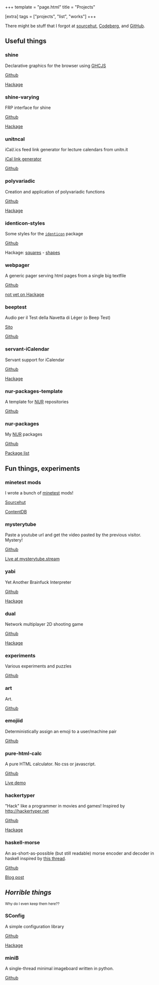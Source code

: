 +++
template = "page.html"
title = "Projects"

[extra]
tags = ["projects", "list", "works"]
+++

There might be stuff that I forgot at [sourcehut](https://sr.ht/~fgaz), [Codeberg](https://codeberg.org/fgaz), and [GitHub](https://github.com/fgaz).

## Useful things

### shine

Declarative graphics for the browser using [GHCJS](https://github.com/ghcjs/ghcjs)

[Github](https://github.com/fgaz/shine)

[Hackage](https://hackage.haskell.org/package/shine)

### shine-varying

FRP interface for shine

[Github](https://github.com/fgaz/shine-varying)

[Hackage](https://hackage.haskell.org/package/shine-varying)

### unitncal

iCal/.ics feed link generator for lecture calendars from unitn.it

[iCal link generator](http://unitncal.fgaz.me)

[Github](https://github.com/fgaz/unitncal)

### polyvariadic

Creation and application of polyvariadic functions

[Github](https://github.com/fgaz/polyvariadic)

[Hackage](https://hackage.haskell.org/package/polyvariadic)

### identicon-styles

Some styles for the [`identicon`](http://hackage.haskell.org/package/identicon) package

[Github](https://github.com/fgaz/identicon-styles)

Hackage: [squares](https://hackage.haskell.org/package/identicon-style-squares) - [shapes](#)

### webpager

A generic pager serving html pages from a single big textfile

[Github](https://github.com/fgaz/webpager)

[not yet on Hackage](#)

### beeptest

Audio per il Test della Navetta di Léger (o Beep Test)

[Sito](http://fgaz.github.io/beeptest)

[Github](https://github.com/fgaz/beeptest)

### servant-iCalendar

Servant support for iCalendar

[Github](https://github.com/fgaz/servant-iCalendar)

[Hackage](https://hackage.haskell.org/package/servant-iCalendar)

### nur-packages-template

A template for [NUR](https://github.com/nix-community/NUR) repositories

[Github](https://github.com/nix-community/nur-packages-template)

### nur-packages

My [NUR](https://github.com/nix-community/NUR) packages

[Github](https://github.com/fgaz/nur-packages)

[Package list](https://nix-community.github.io/nur-search/repos/fgaz/)


## Fun things, experiments

### minetest mods

I wrote a bunch of [minetest](https://minetest.net) mods!

[Sourcehut](https://sr.ht/projects/~fgaz/?search=%23minetest)

[ContentDB](https://content.minetest.net/users/fgaz/)

### mysterytube

Paste a youtube url and get the video pasted by the previous visitor. Mystery!

[Github](https://github.com/fgaz/mysterytube/)

[Live at mysterytube.stream](http://mysterytube.stream)

### yabi

Yet Another Brainfuck Interpreter

[Github](https://github.com/fgaz/yabi)

[Hackage](https://hackage.haskell.org/package/yabi)

### dual

Network multiplayer 2D shooting game

[Github](https://github.com/fgaz/dual)

[Hackage](https://hackage.haskell.org/package/dual-game)

### experiments

Various experiments and puzzles

[Github](https://github.com/fgaz/experiments)

### art

Art.

[Github](https://github.com/fgaz/art)

### emojiid

Deterministically assign an emoji to a user/machine pair

[Github](https://github.com/fgaz/emojiid)

### pure-html-calc

A pure HTML calculator. No css or javascript.

[Github](https://github.com/fgaz/pure-html-calc/)

[Live demo](http://fgaz.github.io/pure-html-calc/)

### hackertyper

"Hack" like a programmer in movies and games! Inspired by http://hackertyper.net

[Github](https://github.com/fgaz/hackertyper)

[Hackage](https://hackage.haskell.org/package/hackertyper)

### haskell-morse

An as-short-as-possible (but still readable) morse encoder and decoder in haskell inspired by [this thread](http://www.reddit.com/r/programming/comments/7xjqb/who_can_write_the_smallesttidiestcleverest_morse/).

[Github](https://github.com/fgaz/haskell-morse)

[Blog post](/posts/2014-12-05-morse-translator-haskell/)


## *Horrible things*

<small>Why do I even keep them here??</small>

### SConfig

A simple configuration library

[Github](https://github.com/fgaz/SConfig)

[Hackage](https://hackage.haskell.org/package/SConfig)

### miniB

A single-thread minimal imageboard written in python.

[Github](https://github.com/fgaz/miniB)

